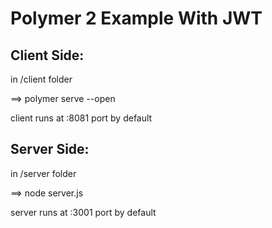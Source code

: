 # Polymer 2 Example With JWT

## Client Side:

in /client folder

==> polymer serve --open

client runs at :8081 port by default

## Server Side:

in /server folder

==> node server.js

server runs at :3001 port by default
